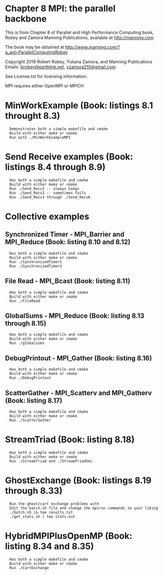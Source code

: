 # Chapter 8 MPI: the parallel backbone
This is from Chapter 8 of Parallel and High Performance Computing book, Robey and Zamora
Manning Publications, available at http://manning.com

The book may be obtained at
   http://www.manning.com/?a_aid=ParallelComputingRobey

Copyright 2019 Robert Robey, Yuliana Zamora, and Manning Publications
Emails: brobey@earthlink.net, yzamora215@gmail.com

See License.txt for licensing information.

MPI requires either OpenMPI or MPICH

# MinWorkExample (Book: listings 8.1 throught 8.3)
      Demonstrates both a simple makefile and cmake
      Build with either make or cmake
      Run with ./MinWorkExampleMPI

# Send Receive examples (Book: listings 8.4 through 8.9)
      Has both a simple makefile and cmake
      Build with either make or cmake
      Run ./Send_Recv1 -- always hangs
      Run ./Send_Recv2 -- sometimes fails
      Run ./Send_Recv3 through ./Send_Recv6

# Collective examples

## Synchronized Timer - MPI_Barrier and MPI_Reduce (Book: listing 8.10 and 8.12)
      Has both a simple makefile and cmake
      Build with either make or cmake
      Run ./SynchronizedTimer1
      Run ./SynchronizedTimer2

## File Read - MPI_Bcast (Book: listing 8.11)
      Has both a simple makefile and cmake
      Build with either make or cmake
      Run ./FileRead

## GlobalSums - MPI_Reduce (Book: listing 8.13 through 8.15)
      Has both a simple makefile and cmake
      Build with either make or cmake
      Run ./globalsums

## DebugPrintout - MPI_Gather (Book: listing 8.16)
      Has both a simple makefile and cmake
      Build with either make or cmake
      Run ./DebugPrintout

## ScatterGather - MPI_Scatterv and MPI_Gatherv (Book: listing 8.17)
      Has both a simple makefile and cmake
      Build with either make or cmake
      Run ./ScatterGather

# StreamTriad (Book: listing 8.18)
      Has both a simple makefile and cmake
      Build with either make or cmake
      Run ./StreamTriad and ./StreamTriadVec
      
# GhostExchange (Book: listings 8.19 through 8.33)
      Run the ghost/cart exchange problems with 
      Edit the batch.sh file and change the mpirun commands to your liking
      ./batch.sh |& tee results.txt
      ./get_stats.sh | tee stats.out

# HybridMPIPlusOpenMP (Book: listing 8.34 and 8.35)
      Has both a simple makefile and cmake
      Build with either make or cmake
      Run ./CartExchange
